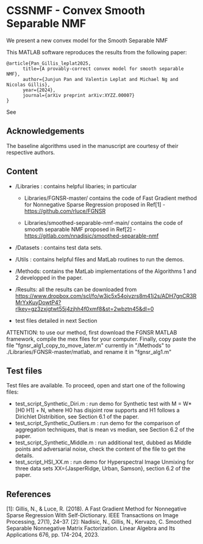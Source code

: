 # CSSNMF - Convex Smooth Separable NMF
We present a new convex model for the Smooth Separable NMF

This MATLAB software reproduces the results from the following paper:

```
@article{Pan_Gillis_leplat2025,
      title={A provably-correct convex model for smooth separable NMF}, 
      author={Junjun Pan and Valentin Leplat and Michael Ng and Nicolas Gillis},
      year={2024},
      journal={arXiv preprint arXiv:XYZZ.00007} 
}
```
See <INSERT ADDRESS> 

## Acknowledgements

The baseline algorithms used in the manuscript are courtesy of their respective authors.


## Content
 
 - /Libraries : contains helpful libaries; in particular
   - Libraries/FGNSR-master/ contains the code of Fast Gradient method for Nonnegative Sparse Regression proposed in Ref[1] - https://github.com/rluce/FGNSR

   - Libraries/smoothed-separable-nmf-main/ contains the code of smooth separable NMF proposed in Ref[2] -  https://gitlab.com/nnadisic/smoothed-separable-nmf
 
 - /Datasets : contains test data sets.

 - /Utils : contains helpful files and MatLab routines to run the demos.
   
 - /Methods: contains the MatLab implementations of the Algorithms 1 and 2 developped in the paper.
 - /Results: all the results can be downloaded from https://www.dropbox.com/scl/fo/w3jc5x54oivzrs8m41j2s/ADH7gnCR3RMrYxKuyDowtP4?rlkey=gz3zxjgtwt55j4zjhh4f0xmf8&st=2wbztn45&dl=0 

 - test files detailed in next Section

ATTENTION: to use our method, first download the FGNSR MATLAB framework, compile the mex files for your computer. Finally, copy paste the file "fgnsr_alg1_copy_to_move_later.m" currently in "/Methods" to ./Libraries/FGNSR-master/matlab, and rename it in "fgnsr_alg1.m"
   
## Test files
 
 Test files are available. To proceed, open and start one of the following files:
 
- test_script_Synthetic_Diri.m : run demo for Synthetic test with M = W*[H0 H1] + N, where H0 has disjoint row supports and H1 follows a Dirichlet Distribition, see Section 6.1 of the paper. 
- test_script_Synthetic_Outliers.m : run demo for the comparison of aggregation techniques, that is mean vs median, see Section 6.2 of the paper. 
- test_script_Synthetic_Middle.m : run additional test, dubbed as Middle points and adversarial noise, check the content of the file to get the details.
- test_script_HSI_XX.m : run demo for Hyperspectral Image Unmixing for three data sets XX={JasperRidge, Urban, Samson}, section 6.2 of the paper.

## References

[1]: Gillis, N., & Luce, R. (2018). A Fast Gradient Method for Nonnegative Sparse Regression With Self-Dictionary. IEEE Transactions on Image Processing, 27(1), 24–37.
[2]: Nadisic, N.,  Gillis, N., Kervazo, C. Smoothed Separable Nonnegative Matrix Factorization. Linear Algebra and Its Applications 676, pp. 174-204, 2023. 
